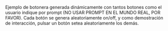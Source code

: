 Ejemplo de botonera generada dinámicamente con tantos botones como el usuario indique por prompt (NO USAR PROMPT EN EL MUNDO REAL, POR FAVOR).
Cada botón se genera aleatoriamente on/off, y como demostración de interacción, pulsar un botón setea aleatoriamente los demás.
